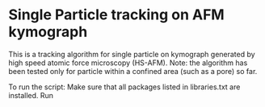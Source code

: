 # Single Particle tracking on AFM kymograph
This is a tracking algorithm for single particle on kymograph generated by high speed atomic force microscopy (HS-AFM).
Note: the algorithm has been tested only for particle within a confined area (such as a pore) so far.

To run the script:
Make sure that all packages listed in libraries.txt are installed.
Run 


